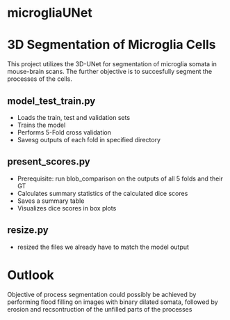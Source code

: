# microgliaUNet
# 3D Segmentation of Microglia Cells

This project utilizes the 3D-UNet for segmentation of microglia somata in mouse-brain scans.
The further objective is to succesfully segment the processes of the cells.

## model_test_train.py
- Loads the train, test and validation sets
- Trains the model
- Performs 5-Fold cross validation
- Savesg outputs of each fold in specified directory

## present_scores.py 
- Prerequisite: run blob_comparison on the outputs of all 5 folds and their GT
- Calculates summary statistics of the calculated dice scores
- Saves a summary table
- Visualizes dice scores in box plots

## resize.py
- resized the files we already have to match the model output

# Outlook
Objective of process segmentation could possibly be achieved by performing flood filling on images with binary dilated somata, followed by erosion and recsontruction of the unfilled parts of the processes
